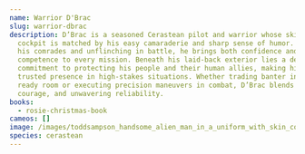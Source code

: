```yaml
---
name: Warrior D'Brac
slug: warrior-dbrac
description: D’Brac is a seasoned Cerastean pilot and warrior whose skill in the
  cockpit is matched by his easy camaraderie and sharp sense of humor. Loyal to
  his comrades and unflinching in battle, he brings both confidence and
  competence to every mission. Beneath his laid-back exterior lies a deep
  commitment to protecting his people and their human allies, making him a
  trusted presence in high-stakes situations. Whether trading banter in the
  ready room or executing precision maneuvers in combat, D’Brac blends charm,
  courage, and unwavering reliability.
books:
  - rosie-christmas-book
cameos: []
image: /images/toddsampson_handsome_alien_man_in_a_uniform_with_skin_covered_i_2a573384-9173-4dff-bc59-46ea825fc575.png
species: cerastean
---
```

